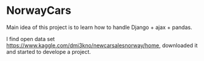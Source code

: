 # NorwayCars

Main idea of this project is to learn how to handle Django + ajax + pandas.

I find open data set https://www.kaggle.com/dmi3kno/newcarsalesnorway/home, downloaded it and started to develope a project.
